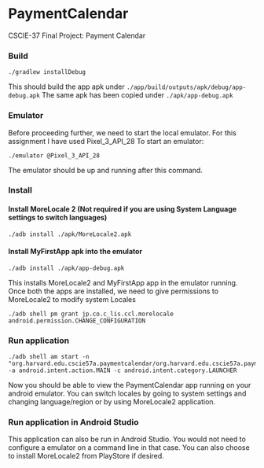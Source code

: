 # PaymentCalendar
CSCIE-37 Final Project: Payment Calendar

### Build
```shell
./gradlew installDebug
```
This should build the app apk under `./app/build/outputs/apk/debug/app-debug.apk`
The same apk has been copied under `./apk/app-debug.apk`

### Emulator
Before proceeding further, we need to start the local emulator. For this assignment I have used Pixel_3_API_28
To start an emulator:
```shell
./emulator @Pixel_3_API_28
```
The emulator should be up and running after this command.

### Install
#### Install MoreLocale 2 (Not required if you are using System Language settings to switch languages)
```shell
./adb install ./apk/MoreLocale2.apk 
```

#### Install MyFirstApp apk into the emulator
```shell
./adb install ./apk/app-debug.apk 
```

This installs MoreLocale2 and MyFirstApp app in the emulator running. Once both the apps are installed, we need to give permissions to MoreLocale2 to modify system Locales

```shell
./adb shell pm grant jp.co.c_lis.ccl.morelocale android.permission.CHANGE_CONFIGURATION
```

### Run application
```shell
./adb shell am start -n "org.harvard.edu.cscie57a.paymentcalendar/org.harvard.edu.cscie57a.paymentcalendar.MainActivity" -a android.intent.action.MAIN -c android.intent.category.LAUNCHER
```

Now you should be able to view the PaymentCalendar app running on your android emulator.
You can switch locales by going to system settings and changing language/region or by using MoreLocale2 application.

### Run application in Android Studio
This application can also be run in Android Studio. You would not need to configure a emulator on a command line in that case. You can also choose to install MoreLocale2 from PlayStore if desired.



